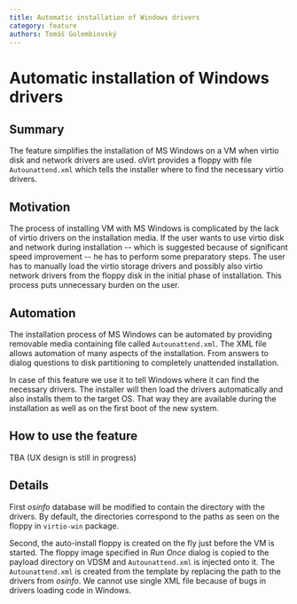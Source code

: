 ```yaml
---
title: Automatic installation of Windows drivers
category: feature
authors: Tomáš Golembiovský
---
```


# Automatic installation of Windows drivers

## Summary

The feature simplifies the installation of MS Windows on a VM when virtio disk
and network drivers are used. oVirt provides a floppy with file
`Autounattend.xml` which tells the installer where to find the necessary virtio
drivers.

## Motivation

The process of installing VM with MS Windows is complicated by the lack of
virtio drivers on the installation media. If the user wants to use virtio disk
and network during installation -- which is suggested because of significant
speed improvement -- he has to perform some preparatory steps. The user has to
manually load the virtio storage drivers and possibly also virtio network
drivers from the floppy disk in the initial phase of installation. This process
puts unnecessary burden on the user.

## Automation

The installation process of MS Windows can be automated by providing removable
media containing file called `Autounattend.xml`. The XML file allows automation
of many aspects of the installation. From answers to dialog questions to disk
partitioning to completely unattended installation.

In case of this feature we use it to tell Windows where it can find the
necessary drivers. The installer will then load the drivers automatically and
also installs them to the target OS. That way they are available during the
installation as well as on the first boot of the new system.

## How to use the feature

TBA (UX design is still in progress)

## Details

First *osinfo* database will be modified to contain the directory with the
drivers. By default, the directories correspond to the paths as seen on the
floppy in `virtio-win` package.

Second, the auto-install floppy is created on the fly just before the VM is
started. The floppy image specified in *Run Once* dialog is copied to the
payload directory on VDSM and `Autounattend.xml` is injected onto it. The
`Autounattend.xml` is created from the template by replacing the path to the
drivers from *osinfo*. We cannot use single XML file because of bugs in drivers
loading code in Windows.
